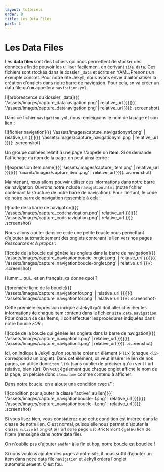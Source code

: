 ```yaml
---
layout: tutoriels
order: 8
title: Les Data Files
part: 1
---
```

# Les Data Files

Les **data files** sont des fichiers qui nous permettent de stocker des données afin de pouvoir les utiliser facilement, en écrivant `site.data`. Ces fichiers sont stockés dans le dossier `_data` et écrits en YAML. Prenons un exemple concret. Pour notre site Jekyll, nous avons envie d'automatiser la création d'onglets dans notre barre de navigation. Pour cela, on va créer un data file qu'on appellera `navigation.yml`.

[![arborescence du dossier _data]({{ '/assets/images/capture_datanavigation.png' | relative_url }})]({{ '/assets/images/capture_datanavigation.png' | relative_url }}){: .screenshot}

Dans ce fichier `navigation.yml`, nous renseignons le nom de la page et son lien :

[![fichier navigation]({{ '/assets/images/capture_navigationyml.png' | relative_url }})]({{ '/assets/images/capture_navigationyml.png' | relative_url }}){: .screenshot}

Un groupe données relatif à une page s'appelle un **item**. Si on demande l'affichage du nom de la page, on peut ainsi écrire :

[![expression item.name]({{ '/assets/images/capture_item.png' | relative_url }})]({{ '/assets/images/capture_item.png' | relative_url }}){: .screenshot}


Maintenant, nous allons pouvoir utiliser ces informations dans notre barre de navigation. Ouvrons notre include `navigation.html` (notre fichier contenant la structure de notre barre de navigation). Pour l'instant, le code de notre barre de navigation ressemble à cela : 

[![code de la barre de navigation]({{ '/assets/images/capture_codenavigation.png' | relative_url }})]({{ '/assets/images/capture_codenavigation.png' | relative_url }}){: .screenshot}

Nous allons ajouter dans ce code une petite boucle nous permettant d'ajouter automatiquement des onglets contenant le lien vers nos pages *Ressources* et *A propos* :

[![code de la boucle qui génère les onglets dans la barre de navigation]({{ '/assets/images/capture_navigationboucle-onglet.png' | relative_url }})]({{ '/assets/images/capture_navigationboucle-onglet.png' | relative_url }}){: .screenshot}

Humm... oui... et en français, ça donne quoi ?

[![première ligne de la boucle]({{ '/assets/images/capture_navigationfor.png' | relative_url }})]({{ '/assets/images/capture_navigationfor.png' | relative_url }}){: .screenshot}

Cette première expression indique à Jekyll qu'il doit aller chercher les informations de chaque item contenu dans le fichier `site.data.navigation`. Pour chacun de ces items, il doit effectuer les procédures indiquées dans notre boucle *FOR* :

[![code de la boucle qui génère les onglets dans la barre de navigation]({{ '/assets/images/capture_navigationli.png' | relative_url }})]({{ '/assets/images/capture_navigationli.png' | relative_url }}){: .screenshot}

Ici, on indique à Jekyll qu'on souhaite créer un élément (`<li>`) (chaque `<li>` correspond à un onglet). Dans cet élément, on veut insérer le lien de nos pages, on utilise donc`item.link` (sans oublier de préciser qu'on veut l'url relative, bien sûr). On veut également que chaque onglet affiche le nom de la page, on précise donc `item.name` comme contenu à afficher.

Dans notre boucle, on a ajouté une condition avec *IF* :

[![condition pour ajouter la classe "active" au lien]({{ '/assets/images/capture_navigationboucle-if.png' | relative_url }})]({{ '/assets/images/capture_navigationboucle-if.png' | relative_url }}){: .screenshot}

Si vous lisez bien, vous constaterez que cette condition est insérée dans la classe de notre lien. C'est normal, puisqu'elle nous permet d'ajouter la classe `active` à l'onglet si l'url de la page est strictement égal au lien de l'item (renseigné dans notre data file).

On n'oublie pas d'ajouter `endfor` à la fin et hop, notre boucle est bouclée ! 

Si nous voulons ajouter des pages à notre site, il nous suffit d'ajouter un item dans notre data file `navigation` et Jekyll créera l'onglet automatiquement. C'est fou.


